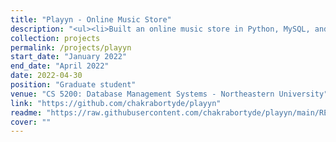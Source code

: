 ```yaml
---
title: "Playyn - Online Music Store"
description: "<ul><li>Built an online music store in Python, MySQL, and Flask, catering to an individual’s specific audio interests, by showing a detailed audio analysis and feature breakdown for tracks uploaded by artists and bands.</li></ul>"
collection: projects
permalink: /projects/playyn
start_date: "January 2022"
end_date: "April 2022"
date: 2022-04-30
position: "Graduate student"
venue: "CS 5200: Database Management Systems - Northeastern University"
link: "https://github.com/chakrabortyde/playyn"
readme: "https://raw.githubusercontent.com/chakrabortyde/playyn/main/README.md"
cover: ""
---
```

